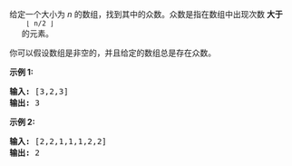 <html>
 <body>
  <p>
   给定一个大小为
   <em>
    n
   </em>
   的数组，找到其中的众数。众数是指在数组中出现次数
   <strong>
    大于
   </strong>
   <code>
    ⌊ n/2 ⌋
   </code>
   的元素。
  </p>
  <p>
   你可以假设数组是非空的，并且给定的数组总是存在众数。
  </p>
  <p>
   <strong>
    示例 1:
   </strong>
  </p>
  <pre><strong>输入:</strong> [3,2,3]
<strong>输出:</strong> 3</pre>
  <p>
   <strong>
    示例 2:
   </strong>
  </p>
  <pre><strong>输入:</strong> [2,2,1,1,1,2,2]
<strong>输出:</strong> 2
</pre>
 </body>
</html>